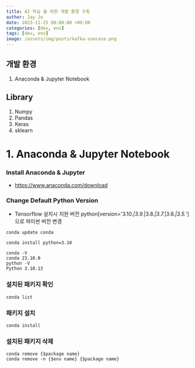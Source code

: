 ```yaml
---
title: AI 학습 을 위한 개발 환경 구축
author: Jay Jo
date: 2023-11-25 00:00:00 +09:00
categories: [dev, env]
tags: [dev, env]
image: /assets/img/posts/kafka-usecase.png
---
```


## 개발 환경

1. Anaconda & Jupyter Notebook

## Library

1. Numpy
2. Pandas
3. Keras
4. sklearn

# 1. Anaconda & Jupyter Notebook
### Install Anaconda & Jupyter
* https://www.anaconda.com/download

### Change Default Python Version 

* Tensorflow 설치시 지원 버전 
python[version='3.10.*|3.9.*|3.8.*|3.7.*|3.6.*|3.5.*']
으로 파이썬 버전 변경

```
conda update conda
```
```
conda install python=3.10
```

```
conda -V
conda 23.10.0
python -V
Python 3.10.13
```

### 설치된 패키지 확인
```
conda list
```

### 패키지 설치
```
conda install 
```

### 설치된 패키지 삭제
```
conda remove {$package name}
conda remove -n {$env name} {$package name}
```

